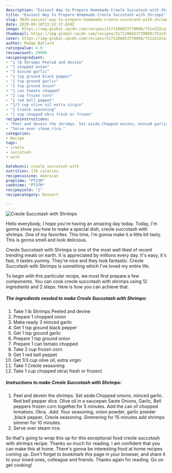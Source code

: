 ```yaml
---
description: "Easiest Way to Prepare Homemade Creole Succotash with Shrimps"
title: "Easiest Way to Prepare Homemade Creole Succotash with Shrimps"
slug: 3039-easiest-way-to-prepare-homemade-creole-succotash-with-shrimps
date: 2020-09-16T22:53:37.659Z
image: https://img-global.cpcdn.com/recipes/5171206653739008/751x532cq70/creole-succotash-with-shrimps-recipe-main-photo.jpg
thumbnail: https://img-global.cpcdn.com/recipes/5171206653739008/751x532cq70/creole-succotash-with-shrimps-recipe-main-photo.jpg
cover: https://img-global.cpcdn.com/recipes/5171206653739008/751x532cq70/creole-succotash-with-shrimps-recipe-main-photo.jpg
author: Madge Ballard
ratingvalue: 4.9
reviewcount: 29996
recipeingredient:
- "1 lb Shrimps Peeled and devine"
- "1 chopped onion"
- "3 minced garlic"
- "1 tsp ground black pepper"
- "1 tsp ground garlic"
- "1 tsp ground onion"
- "1 can tomato chopped"
- "2 cup frozen corn"
- "1 red bell peppet"
- "1/3 cup olive oil extra virgin"
- "1 Creole seasoning"
- "1 cup chopped okra fresh or frozen"
recipeinstructions:
- "Peel and devein the shrimps. Set aside.Chopped onions, minced garlic. Red bell pepper dice.  Olive oil in a saucepan Saute Onions, Garlic, Bell peppers frozen corn together.for 5 minutes. Add the can of chopped tomatoes.  Okra. .Add. Your seasoning, onion powder, garlic powder ,black pepper,  Creole seasoning. Simmering for 15 minutes add shrimps simmer for 10 minutes."
- "Serve over steam rice."
categories:
- Recipe
tags:
- creole
- succotash
- with

katakunci: creole succotash with 
nutrition: 176 calories
recipecuisine: American
preptime: "PT23M"
cooktime: "PT37M"
recipeyield: "1"
recipecategory: Dessert

---
```



![Creole Succotash with Shrimps](https://img-global.cpcdn.com/recipes/5171206653739008/751x532cq70/creole-succotash-with-shrimps-recipe-main-photo.jpg)

Hello everybody, I hope you're having an amazing day today. Today, I'm gonna show you how to make a special dish, creole succotash with shrimps. One of my favorites. This time, I'm gonna make it a little bit tasty. This is gonna smell and look delicious.

Creole Succotash with Shrimps is one of the most well liked of recent trending meals on earth. It is appreciated by millions every day. It's easy, it's fast, it tastes yummy. They're nice and they look fantastic. Creole Succotash with Shrimps is something which I've loved my entire life.




To begin with this particular recipe, we must first prepare a few components. You can cook creole succotash with shrimps using 12 ingredients and 2 steps. Here is how you can achieve that.

<!--inarticleads1-->

##### The ingredients needed to make Creole Succotash with Shrimps:

1. Take 1 lb Shrimps Peeled and devine
1. Prepare 1 chopped onion
1. Make ready 3 minced garlic
1. Get 1 tsp ground black pepper
1. Get 1 tsp ground garlic
1. Prepare 1 tsp ground onion
1. Prepare 1 can tomato chopped
1. Take 2 cup frozen corn
1. Get 1 red bell peppet
1. Get 1/3 cup olive oil, extra virgin
1. Take 1 Creole seasoning
1. Take 1 cup chopped okra( fresh or frozen)




<!--inarticleads2-->

##### Instructions to make Creole Succotash with Shrimps:

1. Peel and devein the shrimps. Set aside.Chopped onions, minced garlic. Red bell pepper dice.  Olive oil in a saucepan Saute Onions, Garlic, Bell peppers frozen corn together.for 5 minutes. Add the can of chopped tomatoes.  Okra. .Add. Your seasoning, onion powder, garlic powder ,black pepper,  Creole seasoning. Simmering for 15 minutes add shrimps simmer for 10 minutes.
1. Serve over steam rice.




So that's going to wrap this up for this exceptional food creole succotash with shrimps recipe. Thanks so much for reading. I am confident that you can make this at home. There's gonna be interesting food at home recipes coming up. Don't forget to bookmark this page in your browser, and share it to your loved ones, colleague and friends. Thanks again for reading. Go on get cooking!
